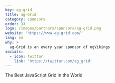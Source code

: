 ```yaml
---
key: ag-grid
title: ag-Grid
category: sponsors
order: 33
logo: /images/partners/sponsors/ag-grid.png
website: 'https://www.ag-grid.com/'
lang: en
why: >
  ag-Grid is an every year sponsor of ngVikings
socials:
  - icon: twitter
    link: 'https://twitter.com/ag_grid'
---
```

The Best JavaScript Grid in the World
